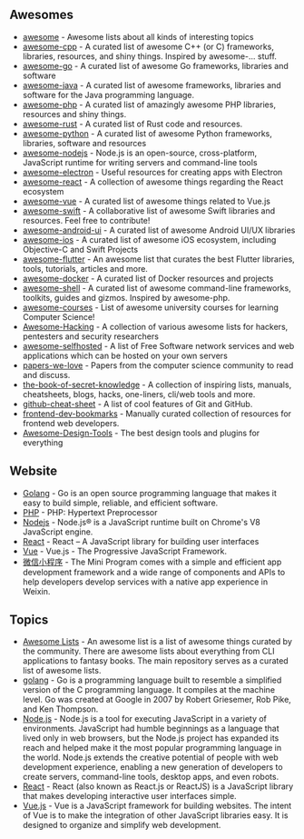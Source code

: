 ## Awesomes

- [awesome](https://github.com/sindresorhus/awesome#readme) - Awesome lists about all kinds of interesting topics
- [awesome-cpp](https://github.com/fffaraz/awesome-cpp#readme) - A curated list of awesome C++ (or C) frameworks, libraries, resources, and shiny things. Inspired by awesome-... stuff.
- [awesome-go](https://github.com/avelino/awesome-go#readme) - A curated list of awesome Go frameworks, libraries and software
- [awesome-java](https://github.com/akullpp/awesome-java#readme) - A curated list of awesome frameworks, libraries and software for the Java programming language.
- [awesome-php](https://github.com/ziadoz/awesome-php#readme) - A curated list of amazingly awesome PHP libraries, resources and shiny things.
- [awesome-rust](https://github.com/rust-unofficial/awesome-rust#readme) - A curated list of Rust code and resources.
- [awesome-python](https://github.com/vinta/awesome-python#readme) - A curated list of awesome Python frameworks, libraries, software and resources
- [awesome-nodejs](https://github.com/sindresorhus/awesome-nodejs#readme) - Node.js is an open-source, cross-platform, JavaScript runtime for writing servers and command-line tools
- [awesome-electron](https://github.com/sindresorhus/awesome-electron#readme) - Useful resources for creating apps with Electron
- [awesome-react](https://github.com/enaqx/awesome-react#readme) - A collection of awesome things regarding the React ecosystem
- [awesome-vue](https://github.com/vuejs/awesome-vue#readme) - A curated list of awesome things related to Vue.js
- [awesome-swift](https://github.com/matteocrippa/awesome-swift#readme) - A collaborative list of awesome Swift libraries and resources. Feel free to contribute!
- [awesome-android-ui](https://github.com/wasabeef/awesome-android-ui#readme) - A curated list of awesome Android UI/UX libraries
- [awesome-ios](https://github.com/vsouza/awesome-ios#readme) - A curated list of awesome iOS ecosystem, including Objective-C and Swift Projects
- [awesome-flutter](https://github.com/Solido/awesome-flutter#readme) - An awesome list that curates the best Flutter libraries, tools, tutorials, articles and more.
- [awesome-docker](https://github.com/veggiemonk/awesome-docker#readme) - A curated list of Docker resources and projects
- [awesome-shell](https://github.com/alebcay/awesome-shell#readme) - A curated list of awesome command-line frameworks, toolkits, guides and gizmos. Inspired by awesome-php.
- [awesome-courses](https://github.com/prakhar1989/awesome-courses#readme) - List of awesome university courses for learning Computer Science!
- [Awesome-Hacking](https://github.com/Hack-with-Github/Awesome-Hacking#readme) - A collection of various awesome lists for hackers, pentesters and security researchers
- [awesome-selfhosted](https://github.com/awesome-selfhosted/awesome-selfhosted#readme) - A list of Free Software network services and web applications which can be hosted on your own servers
- [papers-we-love](https://github.com/papers-we-love/papers-we-love#readme) - Papers from the computer science community to read and discuss.
- [the-book-of-secret-knowledge](https://github.com/trimstray/the-book-of-secret-knowledge#readme) - A collection of inspiring lists, manuals, cheatsheets, blogs, hacks, one-liners, cli/web tools and more.
- [github-cheat-sheet](https://github.com/tiimgreen/github-cheat-sheet#readme) - A list of cool features of Git and GitHub.
- [frontend-dev-bookmarks](https://github.com/dypsilon/frontend-dev-bookmarks#readme) - Manually curated collection of resources for frontend web developers.
- [Awesome-Design-Tools](https://github.com/goabstract/Awesome-Design-Tools#readme) - The best design tools and plugins for everything

## Website

- [Golang](https://golang.google.cn/) - Go is an open source programming language that makes it easy to build simple, reliable, and efficient software.
- [PHP](https://www.php.net/) - PHP: Hypertext Preprocessor
- [Nodejs](https://nodejs.org/en/) - Node.js® is a JavaScript runtime built on Chrome's V8 JavaScript engine.
- [React](https://reactjs.org/) - React – A JavaScript library for building user interfaces
- [Vue](https://vuejs.org/) - Vue.js - The Progressive JavaScript Framework.
- [微信小程序](https://developers.weixin.qq.com/miniprogram/dev/framework/) - The Mini Program comes with a simple and efficient app development framework and a wide range of components and APIs to help developers develop services with a native app experience in Weixin.

## Topics

- [Awesome Lists](https://github.com/topics/awesome) - An awesome list is a list of awesome things curated by the community. There are awesome lists about everything from CLI applications to fantasy books. The main repository serves as a curated list of awesome lists.
- [golang](https://github.com/topics/golang) - Go is a programming language built to resemble a simplified version of the C programming language. It compiles at the machine level. Go was created at Google in 2007 by Robert Griesemer, Rob Pike, and Ken Thompson.
- [Node.js](https://github.com/topics/nodejs) - Node.js is a tool for executing JavaScript in a variety of environments. JavaScript had humble beginnings as a language that lived only in web browsers, but the Node.js project has expanded its reach and helped make it the most popular programming language in the world. Node.js extends the creative potential of people with web development experience, enabling a new generation of developers to create servers, command-line tools, desktop apps, and even robots.
- [React](https://github.com/topics/react) - React (also known as React.js or ReactJS) is a JavaScript library that makes developing interactive user interfaces simple.
- [Vue.js](https://github.com/topics/vue) - Vue is a JavaScript framework for building websites. The intent of Vue is to make the integration of other JavaScript libraries easy. It is designed to organize and simplify web development.
